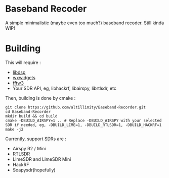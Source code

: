 # Baseband Recoder

A simple minimalistic (maybe even too much?) baseband recoder. Still kinda WIP!

# Building

This will require :
 - [libdsp](https://github.com/altillimity/libdsp)
 - [wxwidgets](https://www.wxwidgets.org/)
 - [fftw3](http://fftw.org/)
 - Your SDR API, eg, libhackrf, libairspy, librtlsdr, etc

 Then, building is done by cmake :
 ```
git clone https://github.com/altillimity/Baseband-Recorder.git
cd Baseband-Recorder
mkdir build && cd build
cmake -DBUILD_AIRSPY=1 .. # Replace -DBUILD_AIRSPY with your selected SDR if needed, eg, -DBUILD_LIME=1, -DBUILD_RTLSDR=1, -DBUILD_HACKRF=1
make -j2
```

Currently, support SDRs are :
- Airspy R2 / Mini
- RTLSDR
- LimeSDR and LimeSDR Mini
- HackRF
- Soapysdr(hopefully)
